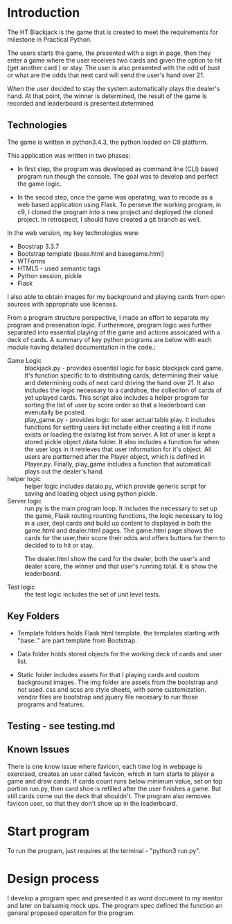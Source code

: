 # Introduction

The HT Blackjack is the game that is created to meet the requirements for milestone 
in Practical Python.

The users starts the game, the presented with a sign in page, then they enter a game
where the user receives two cards and given the option to hit (get another card ) or stay.
The user is also presented with the odd of bust or what are the odds that next card will
send the user's hand over 21.

When the user decided to stay the system automatically plays the dealer's hand.  At that point,
the winner is determined, the result of the game is recorded and leaderboard is presented.determined

## Technologies 

The game is written in python3.4.3, the python loaded on C9 platform.

This application was written in two phases:

* In first step, the program was developed as command line (CLI) based program run though the console.  The goal was to develop and perfect the game logic.

* In the secod step, once the game was operating, was to recode as a web based application using Flask. 
  To perseve the working program, in c9, I cloned the program into a new project and deployed the cloned
  project.   In retrospect, I should have created a git branch as well.

In the web version, my key technologies were:

* Boostrap 3.3.7
* Bootstrap template (base.html and basegame.html)
* WTForms
* HTML5 - used semantic tags
* Python session, pickle
* Flask

I also able to obtain images for my background and playing cards from open sources with
appropriate use licenses. 

From a program structure perspective, I made an effort to separate my program and
presenation logic.  Furthermore, program logic was further separated into essential
playing of the game and actions assoicated with a deck of cards.  A summary of key
python programs are below with each module having detailed documentation in the code.:

<dl>
  <dt>Game Logic </dt>
  <dd> blackjack.py  -  provides essential logic for basic blackjack card game.  It's function specific to
  to distributing cards, determining their value and determining oods of next card driving the 
  hand over 21.   It also includes the logic necessary to a cardshoe, the colleciton of cards of yet 
  uplayed cards.  This script also includes a helper program for sorting the list of user by score
  order so that a leaderboard can evenutally be posted.</dd>
  
  <dd>play_game.py - provides logic for user actual table play.  It includes functions for setting users list 
  include either creating a list if none exists or loading the exisitng list from server.  A list of user is
  kept a stored pickle object /data folder.  It also includes a function for when the user logs in
  it retrieves that user information for it's object.  All users are partterned after the Player object,
  which is defined in Player.py.  Finally, play_game includes a function that automaticall plays 
  out the dealer's hand.</dd>
  
  <dt> helper logic<dt>
  <dd> helper logic includes dataio.py, which provide generic script for saving and loading object 
  using python pickle.</dd>
  
  <dt>Server logic</dt>
  <dd> run.py is the main program loop.  It includes the necessary to set up the game, Flask routing
  rounting functions, the logic necessary to log in a user, deal cards and build up content to displayed 
  in both the game.html and dealer.html pages.  The game.html page shows the cards for the user,their score
  their odds and offers buttons for them to decided to to hit or stay.  
  
  The dealer.html show the card for the dealer, both the user's and dealer score, the winner
  and that user's running total.  It is show the leaderboard.</dd>
  
  <dt> Test logic </dt>
  <dd> the test logic includes the set of unit level tests.</dd>

</dl>

## Key Folders

* Template folders holds Flask html template.  the templates starting with "base.." are 
  part template from Bootstrap.

* Data folder holds stored objects for the working deck of cards and user list.

* Static folder includes  assets for that I playing cards and custom background images. The img folder
  are assets from the bootstrap and not used.  css and scss are style sheets, with some customization.
  vendor files are bootstrap and jquery file necesary to run those programs and features. 

## Testing - see testing.md

## Known Issues

There is one know issue where favicon, each time log in webpage is exercised, creates 
an user called favicon, which in turn starts to player a game and draw cards.  If cards
count runs below minimum value, set on top portion run.py, then card shoe is refilled after the user
finishes a game.  But still cards come out the deck that shouldn't.  The program
also removes favicon user, so that they don't show up in the leaderboard.

# Start program

To run the program, just requires at the terminal -  "python3 run.py".

# Design process

I develop a program spec and presented it as word document to my mentor and later on balsamiq mock ups.  The program spec defined the function an general proposed operaiton for the program.

